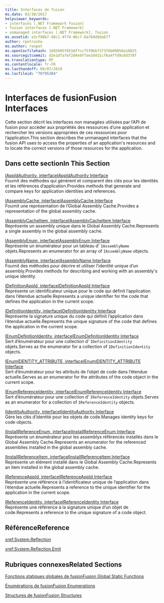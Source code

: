 ```yaml
---
title: Interfaces de fusion
ms.date: 03/30/2017
helpviewer_keywords:
- interfaces [.NET Framework fusion]
- fusion interfaces [.NET Framework]
- unmanaged interfaces [.NET Framework], fusion
ms.assetid: e2cf98b7-40c1-4f74-86c7-8a76dd9da677
author: rpetrusha
ms.author: ronpet
ms.openlocfilehash: 1605605f8510f7ccf5f0bbf2f3f6b09050a16025
ms.sourcegitcommit: d2e1dfa7ef2d4e9ffae3d431cf6a4ffd9c8d378f
ms.translationtype: MT
ms.contentlocale: fr-FR
ms.lasthandoff: 09/07/2019
ms.locfileid: "70795304"
---
```

# <a name="fusion-interfaces"></a><span data-ttu-id="39e41-102">Interfaces de fusion</span><span class="sxs-lookup"><span data-stu-id="39e41-102">Fusion Interfaces</span></span>
<span data-ttu-id="39e41-103">Cette section décrit les interfaces non managées utilisées par l’API de fusion pour accéder aux propriétés des ressources d’une application et rechercher les versions appropriées de ces ressources pour l’application.</span><span class="sxs-lookup"><span data-stu-id="39e41-103">This section describes the unmanaged interfaces that the fusion API uses to access the properties of an application's resources and to locate the correct versions of those resources for the application.</span></span>  
  
## <a name="in-this-section"></a><span data-ttu-id="39e41-104">Dans cette section</span><span class="sxs-lookup"><span data-stu-id="39e41-104">In This Section</span></span>  
 [<span data-ttu-id="39e41-105">IAppIdAuthority, interface</span><span class="sxs-lookup"><span data-stu-id="39e41-105">IAppIdAuthority Interface</span></span>](iappidauthority-interface.md)  
 <span data-ttu-id="39e41-106">Fournit des méthodes qui génèrent et comparent des clés pour les identités et les références d’application.</span><span class="sxs-lookup"><span data-stu-id="39e41-106">Provides methods that generate and compare keys for application identities and references.</span></span>  
  
 [<span data-ttu-id="39e41-107">IAssemblyCache, interface</span><span class="sxs-lookup"><span data-stu-id="39e41-107">IAssemblyCache Interface</span></span>](iassemblycache-interface.md)  
 <span data-ttu-id="39e41-108">Fournit une représentation de l’Global Assembly Cache.</span><span class="sxs-lookup"><span data-stu-id="39e41-108">Provides a representation of the global assembly cache.</span></span>  
  
 [<span data-ttu-id="39e41-109">IAssemblyCacheItem, interface</span><span class="sxs-lookup"><span data-stu-id="39e41-109">IAssemblyCacheItem Interface</span></span>](iassemblycacheitem-interface.md)  
 <span data-ttu-id="39e41-110">Représente un assembly unique dans le Global Assembly Cache.</span><span class="sxs-lookup"><span data-stu-id="39e41-110">Represents a single assembly in the global assembly cache.</span></span>  
  
 [<span data-ttu-id="39e41-111">IAssemblyEnum, interface</span><span class="sxs-lookup"><span data-stu-id="39e41-111">IAssemblyEnum Interface</span></span>](iassemblyenum-interface.md)  
 <span data-ttu-id="39e41-112">Représente un énumérateur pour un tableau d' `IAssemblyName` objets.</span><span class="sxs-lookup"><span data-stu-id="39e41-112">Represents an enumerator for an array of `IAssemblyName` objects.</span></span>  
  
 [<span data-ttu-id="39e41-113">IAssemblyName, interface</span><span class="sxs-lookup"><span data-stu-id="39e41-113">IAssemblyName Interface</span></span>](iassemblyname-interface.md)  
 <span data-ttu-id="39e41-114">Fournit des méthodes pour décrire et utiliser l’identité unique d’un assembly.</span><span class="sxs-lookup"><span data-stu-id="39e41-114">Provides methods for describing and working with an assembly's unique identity.</span></span>  
  
 [<span data-ttu-id="39e41-115">IDefinitionAppId, interface</span><span class="sxs-lookup"><span data-stu-id="39e41-115">IDefinitionAppId Interface</span></span>](idefinitionappid-interface.md)  
 <span data-ttu-id="39e41-116">Représente un identificateur unique pour le code qui définit l’application dans l’étendue actuelle.</span><span class="sxs-lookup"><span data-stu-id="39e41-116">Represents a unique identifier for the code that defines the application in the current scope.</span></span>  
  
 [<span data-ttu-id="39e41-117">IDefinitionIdentity, interface</span><span class="sxs-lookup"><span data-stu-id="39e41-117">IDefinitionIdentity Interface</span></span>](idefinitionidentity-interface.md)  
 <span data-ttu-id="39e41-118">Représente la signature unique du code qui définit l’application dans l’étendue actuelle.</span><span class="sxs-lookup"><span data-stu-id="39e41-118">Represents the unique signature of the code that defines the application in the current scope.</span></span>  
  
 [<span data-ttu-id="39e41-119">IEnumDefinitionIdentity, interface</span><span class="sxs-lookup"><span data-stu-id="39e41-119">IEnumDefinitionIdentity Interface</span></span>](ienumdefinitionidentity-interface.md)  
 <span data-ttu-id="39e41-120">Sert d’énumérateur pour une collection d' `IDefinitionIdentity` objets.</span><span class="sxs-lookup"><span data-stu-id="39e41-120">Serves as the enumerator for a collection of `IDefinitionIdentity` objects.</span></span>  
  
 [<span data-ttu-id="39e41-121">IEnumIDENTITY_ATTRIBUTE, interface</span><span class="sxs-lookup"><span data-stu-id="39e41-121">IEnumIDENTITY_ATTRIBUTE Interface</span></span>](ienumidentity-attribute-interface.md)  
 <span data-ttu-id="39e41-122">Sert d’énumérateur pour les attributs de l’objet de code dans l’étendue actuelle.</span><span class="sxs-lookup"><span data-stu-id="39e41-122">Serves as an enumerator for the attributes of the code object in the current scope.</span></span>  
  
 [<span data-ttu-id="39e41-123">IEnumReferenceIdentity, interface</span><span class="sxs-lookup"><span data-stu-id="39e41-123">IEnumReferenceIdentity Interface</span></span>](ienumreferenceidentity-interface.md)  
 <span data-ttu-id="39e41-124">Sert d’énumérateur pour une collection d' `IReferenceIdentity` objets.</span><span class="sxs-lookup"><span data-stu-id="39e41-124">Serves as an enumerator for a collection of `IReferenceIdentity` objects.</span></span>  
  
 [<span data-ttu-id="39e41-125">IIdentityAuthority, interface</span><span class="sxs-lookup"><span data-stu-id="39e41-125">IIdentityAuthority Interface</span></span>](iidentityauthority-interface.md)  
 <span data-ttu-id="39e41-126">Gère les clés d’identité pour les objets de code.</span><span class="sxs-lookup"><span data-stu-id="39e41-126">Manages identity keys for code objects.</span></span>  
  
 [<span data-ttu-id="39e41-127">IInstallReferenceEnum, interface</span><span class="sxs-lookup"><span data-stu-id="39e41-127">IInstallReferenceEnum Interface</span></span>](iinstallreferenceenum-interface.md)  
 <span data-ttu-id="39e41-128">Représente un énumérateur pour les assemblys référencés installés dans le Global Assembly Cache.</span><span class="sxs-lookup"><span data-stu-id="39e41-128">Represents an enumerator for the referenced assemblies installed in the global assembly cache.</span></span>  
  
 [<span data-ttu-id="39e41-129">IInstallReferenceItem, interface</span><span class="sxs-lookup"><span data-stu-id="39e41-129">IInstallReferenceItem Interface</span></span>](iinstallreferenceitem-interface.md)  
 <span data-ttu-id="39e41-130">Représente un élément installé dans le Global Assembly Cache.</span><span class="sxs-lookup"><span data-stu-id="39e41-130">Represents an item installed in the global assembly cache.</span></span>  
  
 [<span data-ttu-id="39e41-131">IReferenceAppId, interface</span><span class="sxs-lookup"><span data-stu-id="39e41-131">IReferenceAppId Interface</span></span>](ireferenceappid-interface.md)  
 <span data-ttu-id="39e41-132">Représente une référence à l’identificateur unique de l’application dans l’étendue actuelle.</span><span class="sxs-lookup"><span data-stu-id="39e41-132">Represents a reference to the unique identifier for the application in the current scope.</span></span>  
  
 [<span data-ttu-id="39e41-133">IReferenceIdentity, interface</span><span class="sxs-lookup"><span data-stu-id="39e41-133">IReferenceIdentity Interface</span></span>](ireferenceidentity-interface.md)  
 <span data-ttu-id="39e41-134">Représente une référence à la signature unique d’un objet de code.</span><span class="sxs-lookup"><span data-stu-id="39e41-134">Represents a reference to the unique signature of a code object.</span></span>  
  
## <a name="reference"></a><span data-ttu-id="39e41-135">Référence</span><span class="sxs-lookup"><span data-stu-id="39e41-135">Reference</span></span>  
 <xref:System.Reflection>  
  
 <xref:System.Reflection.Emit>  
  
## <a name="related-sections"></a><span data-ttu-id="39e41-136">Rubriques connexes</span><span class="sxs-lookup"><span data-stu-id="39e41-136">Related Sections</span></span>  
 [<span data-ttu-id="39e41-137">Fonctions statiques globales de fusion</span><span class="sxs-lookup"><span data-stu-id="39e41-137">Fusion Global Static Functions</span></span>](fusion-global-static-functions.md)  
  
 [<span data-ttu-id="39e41-138">Énumérations de fusion</span><span class="sxs-lookup"><span data-stu-id="39e41-138">Fusion Enumerations</span></span>](fusion-enumerations.md)  
  
 [<span data-ttu-id="39e41-139">Structures de fusion</span><span class="sxs-lookup"><span data-stu-id="39e41-139">Fusion Structures</span></span>](fusion-structures.md)
